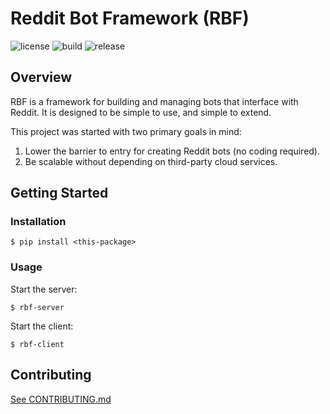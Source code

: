 # Reddit Bot Framework (RBF)

![license](https://img.shields.io/github/license/jmhayes3/rbf)
![build](https://github.com/jmhayes3/rbf/actions/workflows/build.yml/badge.svg)
![release](https://img.shields.io/github/v/release/jmhayes3/rbf?display_name=tag&sort=semver) 

## Overview 
RBF is a framework for building and managing bots that interface with Reddit. It is designed to be simple to use, and simple to extend.

This project was started with two primary goals in mind:
1. Lower the barrier to entry for creating Reddit bots (no coding required).
2. Be scalable without depending on third-party cloud services.

## Getting Started

### Installation

    $ pip install <this-package>

### Usage
Start the server:

    $ rbf-server

Start the client:
    
    $ rbf-client

## Contributing
[See CONTRIBUTING.md](CONTRIBUTING.md)